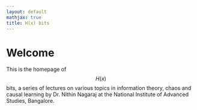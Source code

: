 ```yaml
---
layout: default
mathjax: true
title: H(x) bits
---
```

# Welcome
This is the homepage of $$H(x)$$ bits, a series of lectures on various topics in information theory, chaos and causal learning by Dr. Nithin Nagaraj at the National Institute of Advanced Studies, Bangalore.
